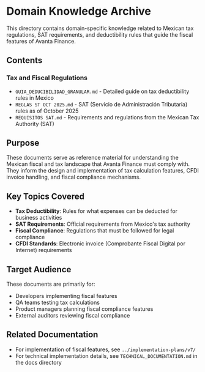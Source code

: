 # Domain Knowledge Archive

This directory contains domain-specific knowledge related to Mexican tax regulations, SAT requirements, and deductibility rules that guide the fiscal features of Avanta Finance.

## Contents

### Tax and Fiscal Regulations
- `GUIA_DEDUCIBILIDAD_GRANULAR.md` - Detailed guide on tax deductibility rules in Mexico
- `REGLAS ST OCT 2025.md` - SAT (Servicio de Administración Tributaria) rules as of October 2025
- `REQUISITOS SAT.md` - Requirements and regulations from the Mexican Tax Authority (SAT)

## Purpose

These documents serve as reference material for understanding the Mexican fiscal and tax landscape that Avanta Finance must comply with. They inform the design and implementation of tax calculation features, CFDI invoice handling, and fiscal compliance mechanisms.

## Key Topics Covered

- **Tax Deductibility**: Rules for what expenses can be deducted for business activities
- **SAT Requirements**: Official requirements from Mexico's tax authority
- **Fiscal Compliance**: Regulations that must be followed for legal compliance
- **CFDI Standards**: Electronic invoice (Comprobante Fiscal Digital por Internet) requirements

## Target Audience

These documents are primarily for:
- Developers implementing fiscal features
- QA teams testing tax calculations
- Product managers planning fiscal compliance features
- External auditors reviewing fiscal compliance

## Related Documentation

- For implementation of fiscal features, see `../implementation-plans/v7/`
- For technical implementation details, see `TECHNICAL_DOCUMENTATION.md` in the docs directory
